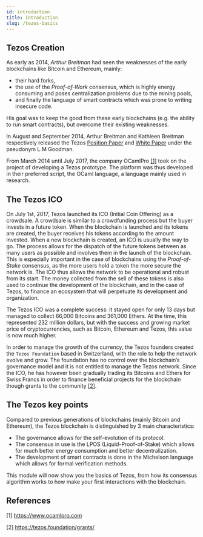 ```yaml
---
id: introduction
title: Introduction
slug: /tezos-basics
---
```


## Tezos Creation
As early as 2014, _Arthur Breitman_ had seen the weaknesses of the early blockchains like Bitcoin and Ethereum, mainly:
* their hard forks,
* the use of the _Proof-of-Work_ consensus, which is highly energy consuming and poses centralization problems due to the mining pools,
* and finally the language of smart contracts which was prone to writing insecure code.

His goal was to keep the good from these early blockchains (e.g. the ability to run smart contracts), but overcome their existing weaknesses.

In August and September 2014, Arthur Breitman and Kathleen Breitman respectively released the Tezos [Position Paper](https://tezos.com/static/position_paper-841a0a56b573afb28da16f6650152fb4.pdf) and [White Paper](https://tezos.com/static/white_paper-2dc8c02267a8fb86bd67a108199441bf.pdf) under the pseudonym L.M Goodman.

From March 2014 until July 2017, the company OCamlPro [[1]](https://opentezos.com/tezos-basics/introduction#references) took on the project of developing a Tezos prototype. The platform was thus developed in their preferred script, the OCaml language, a language mainly used in research.

## The Tezos ICO
On July 1st, 2017, Tezos launched its ICO (Initial Coin Offering) as a crowdsale. A crowdsale is similar to a crowdfunding process but the buyer invests in a future token. When the blockchain is launched and its tokens are created, the buyer receives his tokens according to the amount invested. When a new blockchain is created, an ICO is usually the way to go. The process allows for the dispatch of the future tokens between as many users as possible and involves them in the launch of the blockchain. This is especially important in the case of blockchains using the _Proof-of-Stake_ consensus, as the more users hold a token the more secure the network is. The ICO thus allows the network to be operational and robust from its start. The money collected from the sell of these tokens is also used to continue the development of the blockchain, and in the case of Tezos, to finance an ecosystem that will perpetuate its development and organization.

The Tezos ICO was a complete success: it stayed open for only 13 days but managed to collect 66,000 Bitcoins and 361,000 Ethers. At the time, this represented 232 million dollars, but with the success and growing market price of cryptocurrencies, such as Bitcoin, Ethereum and Tezos, this value is now much higher.

In order to manage the growth of the currency, the Tezos founders created the `Tezos Foundation` based in Switzerland, with the role to help the network evolve and grow. The foundation has no control over the blockchain’s governance model and it is not entitled to manage the Tezos network. Since the ICO, he has however been gradually trading its Bitcoins and Ethers for Swiss Francs in order to finance beneficial projects for the blockchain though grants to the community [[2]](https://opentezos.com/tezos-basics/introduction#references).

## The Tezos key points
Compared to previous generations of blockchains (mainly Bitcoin and Ethereum), the Tezos blockchain is distinguished by 3 main characteristics:

* The governance allows for the self-evolution of its protocol.
* The consensus in use is the LPOS (Liquid-Proof-of-Stake) which allows for much better energy consumption and better decentralization.
* The development of smart contracts is done in the Michelson language which allows for formal verification methods.

This module will now show you the basics of Tezos, from how its consensus algorithm works to how make your first interactions with the blockchain.

## References

[1] https://www.ocamlpro.com

[2] https://tezos.foundation/grants/

